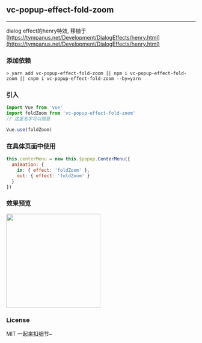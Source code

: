 
## vc-popup-effect-fold-zoom

-----

dialog effect的henry特效, 移植于[https://tympanus.net/Development/DialogEffects/henry.html](https://tympanus.net/Development/DialogEffects/henry.html)

### 添加依赖

```shell
> yarn add vc-popup-effect-fold-zoom || npm i vc-popup-effect-fold-zoom || cnpm i vc-popup-effect-fold-zoom --by=yarn
```

### 引入

```javascript
import Vue from 'vue'
import foldZoom from 'vc-popup-effect-fold-zoom'
// 这里名字可以随意

Vue.use(foldZoom)
```

### 在具体页面中使用

```javascript
this.centerMenu = new this.$popup.CenterMenu({
  animation: {
    in: { effect: 'foldZoom' },
    out: { effect: 'foldZoom' }
  }
})
```

### 效果预览

<div>
  <img src="https://raw.githubusercontent.com/deepkolos/vc-popup/master/static/popup-fold-zoom.gif" width = "250" alt="" style="display:inline-block;"/>
</div>

### License

MIT 一起来扣细节~
